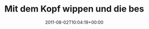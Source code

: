 ---
retweeted: false
source: <a href="http://itunes.apple.com/us/app/twitter/id409789998?mt=12" rel="nofollow">Twitter
  for Mac</a>
entities:
  hashtags: []
  symbols: []
  user_mentions: []
  urls:
  - url: http://t.co/vcOyKqc
    expanded_url: http://twitpic.com/5zre9o
    display_url: twitpic.com/5zre9o
    indices:
    - '67'
    - '86'
display_text_range:
- '0'
- '86'
favorite_count: '3'
id_str: '98333296597024768'
truncated: false
retweet_count: '0'
id: '98333296597024768'
possibly_sensitive: false
created_at: Tue Aug 02 10:04:19 +0000 2011
favorited: false
full_text: Mit dem Kopf wippen und die besten Grüße nach Karlsruhe schicken…
lang: de
quote_url: http://twitpic.com/5zre9o
tags:
- pesos:twitter
date: '2011-08-02T10:04:19+00:00'
src: https://twitter.com/bascht/status/98333296597024768
original_url: https://twitter.com/bascht/status/98333296597024768
type: twitter_tweet
text: Mit dem Kopf wippen und die besten Grüße nach Karlsruhe schicken…
title: Mit dem Kopf wippen und die bes

---